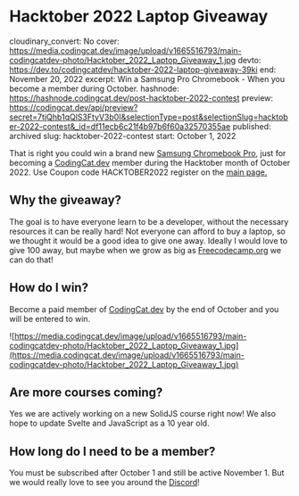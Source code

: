 # Hacktober 2022 Laptop Giveaway

cloudinary_convert: No
cover: https://media.codingcat.dev/image/upload/v1665516793/main-codingcatdev-photo/Hacktober_2022_Laptop_Giveaway_1.jpg
devto: https://dev.to/codingcatdev/hacktober-2022-laptop-giveaway-39ki
end: November 20, 2022
excerpt: Win a Samsung Pro Chromebook - When you become a member during October.
hashnode: https://hashnode.codingcat.dev/post-hacktober-2022-contest
preview: https://codingcat.dev/api/preview?secret=7tjQhb1qQlS3FtyV3b0I&selectionType=post&selectionSlug=hacktober-2022-contest&_id=df11ecb6c21f4b97b6f60a32570355ae
published: archived
slug: hacktober-2022-contest
start: October 1, 2022

That is right you could win a brand new [Samsung Chromebook Pro](https://www.samsung.com/us/computing/chromebooks/12-14/samsung-chromebook-pro-xe510c24-k01us/), just for becoming a [CodingCat.dev](http://CodingCat.dev) member during the Hacktober month of October 2022. Use Coupon code HACKTOBER2022 register on the [main page.](https://codingcat.dev)

## Why the giveaway?

The goal is to have everyone learn to be a developer, without the necessary resources it can be really hard! Not everyone can afford to buy a laptop, so we thought it would be a good idea to give one away. Ideally I would love to give 100 away, but maybe when we grow as big as [Freecodecamp.org](https://freecodecamp.org) we can do that!

## How do I win?

Become a paid member of [CodingCat.dev](http://CodingCat.dev) by the end of October and you will be entered to win.

![https://media.codingcat.dev/image/upload/v1665516793/main-codingcatdev-photo/Hacktober_2022_Laptop_Giveaway_1.jpg](https://media.codingcat.dev/image/upload/v1665516793/main-codingcatdev-photo/Hacktober_2022_Laptop_Giveaway_1.jpg)

## Are more courses coming?

Yes we are actively working on a new SolidJS course right now! We also hope to update Svelte and JavaScript as a 10 year old.

## How long do I need to be a member?

You must be subscribed after October 1 and still be active November 1. But we would really love to see you around the [Discord](https://discord.com/invite/vM2bagU)!